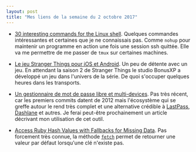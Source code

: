 ```yaml
---
layout: post
title: "Mes liens de la semaine du 2 octobre 2017"
---
```


* [30 interesting commands for the Linux shell](https://www.lopezferrando.com/30-interesting-shell-commands/). Quelques commandes intéressantes et certaines que je ne connaissais pas. Comme `nohup` pour maintenir un programme en action une fois une session ssh quittée. Elle va me permettre de me passer de `tmux` sur certaines machines.

* [Le jeu Stranger Things pour iOS et Android](http://bonusxp.com/games/stranger-things-the-game/). Un peu de détente avec un jeu. En attendant la saison 2 de Stranger Things le studio BonusXP a développé un jeu dans l'univers de la série. De quoi s'occuper quelques heures dans les transports. 


* [Un gestionnaire de mot de passe libre et multi-devices](passwordstore.org). Pas très récent, car les premiers commits datent de 2012 mais l'écosystème qui se greffe autour le rend très complet et une alternative crédible à [LastPass](lastpass.com/fr), [Dashlane](dashlane.com) et autres. Je ferai peut-être prochainement un article décrivant mon utilisation de cet outil.

* [Access Ruby Hash Values with Fallbacks for Missing Data](https://robots.thoughtbot.com/using-hashes-to-bring-back-the-dinosaurs). Pas forcement très connue, la méthode [`fetch`](http://ruby-doc.org/core-2.4.1/Hash.html#method-i-fetch) permet de retourner une valeur par défaut lorsqu'une clé n'existe pas.

